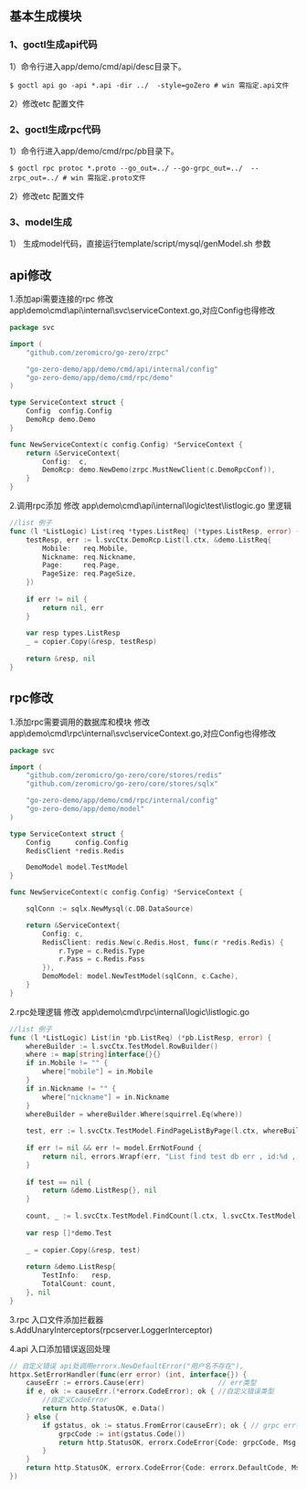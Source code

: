 ## 基本生成模块

### 1、goctl生成api代码

1）命令行进入app/demo/cmd/api/desc目录下。

```shell
$ goctl api go -api *.api -dir ../  -style=goZero # win 需指定.api文件
```

2）修改etc 配置文件

### 2、goctl生成rpc代码

1）命令行进入app/demo/cmd/rpc/pb目录下。

```shell
$ goctl rpc protoc *.proto --go_out=../ --go-grpc_out=../  --zrpc_out=../ # win 需指定.proto文件
```

2）修改etc 配置文件

### 3、model生成

1） 生成model代码，直接运行template/script/mysql/genModel.sh  参数


## api修改

1.添加api需要连接的rpc 修改 app\demo\cmd\api\internal\svc\serviceContext.go,对应Config也得修改

```go
package svc

import (
	"github.com/zeromicro/go-zero/zrpc"

	"go-zero-demo/app/demo/cmd/api/internal/config"
	"go-zero-demo/app/demo/cmd/rpc/demo"
)

type ServiceContext struct {
	Config  config.Config
	DemoRcp demo.Demo
}

func NewServiceContext(c config.Config) *ServiceContext {
	return &ServiceContext{
		Config:  c,
		DemoRcp: demo.NewDemo(zrpc.MustNewClient(c.DemoRpcConf)),
	}
}
```

2.调用rpc添加 修改 app\demo\cmd\api\internal\logic\test\listlogic.go 里逻辑 

```go
//list 例子 
func (l *ListLogic) List(req *types.ListReq) (*types.ListResp, error) {
    testResp, err := l.svcCtx.DemoRcp.List(l.ctx, &demo.ListReq{
        Mobile:   req.Mobile,
        Nickname: req.Nickname,
        Page:     req.Page,
        PageSize: req.PageSize,
    })
    
    if err != nil {
        return nil, err
    }
    
    var resp types.ListResp
    _ = copier.Copy(&resp, testResp)
    
    return &resp, nil
}
```

## rpc修改

1.添加rpc需要调用的数据库和模块 修改 app\demo\cmd\rpc\internal\svc\serviceContext.go,对应Config也得修改

```go
package svc

import (
	"github.com/zeromicro/go-zero/core/stores/redis"
	"github.com/zeromicro/go-zero/core/stores/sqlx"

	"go-zero-demo/app/demo/cmd/rpc/internal/config"
	"go-zero-demo/app/demo/model"
)

type ServiceContext struct {
	Config      config.Config
	RedisClient *redis.Redis

	DemoModel model.TestModel
}

func NewServiceContext(c config.Config) *ServiceContext {

	sqlConn := sqlx.NewMysql(c.DB.DataSource)

	return &ServiceContext{
		Config: c,
		RedisClient: redis.New(c.Redis.Host, func(r *redis.Redis) {
			r.Type = c.Redis.Type
			r.Pass = c.Redis.Pass
		}),
		DemoModel: model.NewTestModel(sqlConn, c.Cache),
	}
}
```

2.rpc处理逻辑 修改 app\demo\cmd\rpc\internal\logic\listlogic.go

```go
//list 例子 
func (l *ListLogic) List(in *pb.ListReq) (*pb.ListResp, error) {
    whereBuilder := l.svcCtx.TestModel.RowBuilder()
    where := map[string]interface{}{}
    if in.Mobile != "" {
        where["mobile"] = in.Mobile
    }
    if in.Nickname != "" {
        where["nickname"] = in.Nickname
    }
    whereBuilder = whereBuilder.Where(squirrel.Eq(where))
    
    test, err := l.svcCtx.TestModel.FindPageListByPage(l.ctx, whereBuilder, in.Page, in.PageSize, "")
    
    if err != nil && err != model.ErrNotFound {
        return nil, errors.Wrapf(err, "List find test db err , id:%d , err:%v", err.Error())
    }
    
    if test == nil {
        return &demo.ListResp{}, nil
    }
    
    count, _ := l.svcCtx.TestModel.FindCount(l.ctx, l.svcCtx.TestModel.CountBuilder("id").Where(squirrel.Eq(where)))
    
    var resp []*demo.Test
    
    _ = copier.Copy(&resp, test)
    
    return &demo.ListResp{
        TestInfo:   resp,
        TotalCount: count,
    }, nil
}
```

3.rpc 入口文件添加拦截器 s.AddUnaryInterceptors(rpcserver.LoggerInterceptor)

4.api 入口添加错误返回处理

```go
// 自定义错误 api处调用errorx.NewDefaultError("用户名不存在"),
httpx.SetErrorHandler(func(err error) (int, interface{}) {
    causeErr := errors.Cause(err)                  // err类型
    if e, ok := causeErr.(*errorx.CodeError); ok { //自定义错误类型
        //自定义CodeError
        return http.StatusOK, e.Data()
    } else {
        if gstatus, ok := status.FromError(causeErr); ok { // grpc err错误
            grpcCode := int(gstatus.Code())
            return http.StatusOK, errorx.CodeError{Code: grpcCode, Msg: gstatus.Message()}
        }
    }
    return http.StatusOK, errorx.CodeError{Code: errorx.DefaultCode, Msg: err.Error()}
})
```
